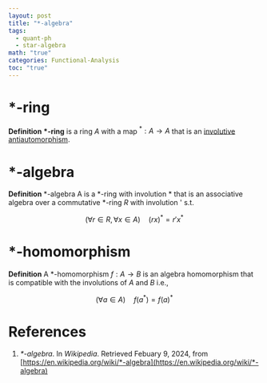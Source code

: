 ```yaml
---
layout: post
title: "*-algebra"
tags:
  - quant-ph
  - star-algebra
math: "true"
categories: Functional-Analysis
toc: "true"
---
```

# ${ \ast }$-ring

**Definition** **${ \ast }$-ring** is a ring ${ A }$ with a map ${ ^{\ast}: A \to A }$ that is an [involutive antiautomorphism](https://paraconsistent.github.io/category-theory/2024/02/09/antihomomorphism.html).

# ${ \ast }$-algebra


**Definition** ${ \ast }$-algebra A is a ${ \ast }$-ring with involution ${ \ast }$ that is an associative algebra over a commutative ${ \ast }$-ring ${ R }$ with involution ' s.t.

$$ (\forall r \in R,\forall x \in A) \quad \left( rx \right)^{\ast} = r'x^{\ast} $$

# ${ \ast }$-homomorphism

**Definition** A ${ \ast }$-homomorphism ${ f:A\to B }$ is an algebra homomorphism that is compatible with the involutions of ${ A }$ and ${ B }$ i.e.,

$$ (\forall a \in A) \quad f(a^{\ast}) = f(a)^{\ast} $$

# References

1. *\*-algebra*. In *Wikipedia*. Retrieved Febuary 9, 2024, from [https://en.wikipedia.org/wiki/*-algebra](https://en.wikipedia.org/wiki/*-algebra)